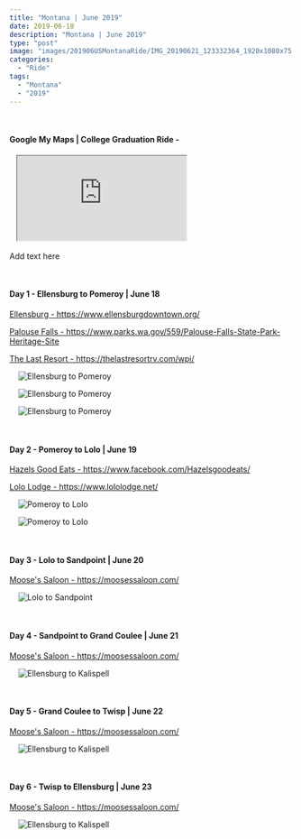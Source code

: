 ```yaml
---
title: "Montana | June 2019"
date: 2019-06-18
description: "Montana | June 2019"
type: "post"
image: "images/201906USMontanaRide/IMG_20190621_123332364_1920x1080x75.jpg"
categories: 
  - "Ride"
tags:
  - "Montana"
  - "2019"
---
```


<!-- Start ******************** MyMap01 ******************** Start -->	
<br>	
<h4>	
	Google My Maps | College Graduation Ride -
</h4>	
<div class="embed-responsive embed-responsive-1by1">	
   <iframe 	
        src="https://www.google.com/maps/d/embed?mid=1AZtZdjkR9lIwOMNE3QMMkWnqpKo44iU&ehbc=2E312F"
        title=	"Google My Maps"
        loading="lazy"
    > 	
    </iframe>	
</div>
<p>



Add text here
</p>
<!-- End ******************** MyMap01 ******************** End -->
<!-- Start ******************** Item01 ******************** Start -->	
<br>	
<h4>	
	Day 1 - Ellensburg to Pomeroy | June 18
</h4>	
<p>	
  <a 
    href=https://www.ellensburgdowntown.org/
    target="_blank">	
    Ellensburg - https://www.ellensburgdowntown.org/
  </a>
</p>
<p>	
  <a 
    href=https://www.parks.wa.gov/559/Palouse-Falls-State-Park-Heritage-Site
    target="_blank">	
    Palouse Falls - https://www.parks.wa.gov/559/Palouse-Falls-State-Park-Heritage-Site
  </a>
</p>
<p>	
  <a 
    href=https://thelastresortrv.com/wpi/
    target="_blank">	
    The Last Resort - https://thelastresortrv.com/wpi/
  </a>
</p>
<p>	
    <img 	
      src=	"/images/201906USMontanaRide/IMG_20190618_134807368_1920x1080x75.jpg"
      alt=	"Ellensburg to Pomeroy"
      loading= "lazy"
    >	
</p>
<p>	
    <img 	
      src=	"/images/201906USMontanaRide/IMG_20190618_134858474_1920x1080x75.jpg"
      alt=	"Ellensburg to Pomeroy"
      loading= "lazy"
    >	
</p>
<p>	
    <img 	
      src=	"/images/201906USMontanaRide/IMG_20190619_084714348_1920x1080x75.jpg"
      alt=	"Ellensburg to Pomeroy"
      loading= "lazy"
    >	
</p>
<!-- End ******************** Item01 ******************** End -->	
<!-- Start ******************** Item02 ******************** Start -->	
<br>	
<h4>	
	Day 2 - Pomeroy to Lolo | June 19
</h4>	
<p>	
  <a 
    href=https://www.facebook.com/Hazelsgoodeats/
    target="_blank">	
    Hazels Good Eats - https://www.facebook.com/Hazelsgoodeats/
  </a>
</p>
<p>	
  <a 
    href=https://www.lololodge.net/
    target="_blank">	
    Lolo Lodge - https://www.lololodge.net/
  </a>
</p>
<p>	
    <img 	
      src=	"/images/201906USMontanaRide/IMG_20190619_115619922_1920x1080x75.jpg"
      alt=	"Pomeroy to Lolo"
      loading= "lazy"
    >	
</p>
<p>	
    <img 	
      src=	"/images/201906USMontanaRide/IMG_20190619_172312926_HDR_1920x1080x75.jpg"
      alt=	"Pomeroy to Lolo"
      loading= "lazy"
    >	
</p>
<!-- End ******************** Item02 ******************** End -->	
<!-- Start ******************** Item03 ******************** Start -->	
<br>	
<h4>	
	Day 3 - Lolo to Sandpoint | June 20
</h4>	
<p>	
  <a 
    href=https://moosessaloon.com/
    target="_blank">	
    Moose's Saloon - https://moosessaloon.com/
  </a>
</p>
<p>	
    <img 	
      src=	"/images/201707USMontanaRide/IMG_20190619_115619922_1920x1080x75.jpg"
      alt=	"Lolo to Sandpoint"
      loading= "lazy"
    >	
</p>
<!-- End ******************** Item03 ******************** End -->	
<!-- Start ******************** Item04 ******************** Start -->	
<br>	
<h4>	
	Day 4 - Sandpoint to Grand Coulee | June 21
</h4>	
<p>	
  <a 
    href=https://moosessaloon.com/
    target="_blank">	
    Moose's Saloon - https://moosessaloon.com/
  </a>
</p>
<p>	
    <img 	
      src=	"/images/201707USMontanaRide/IMG_20170726_121134758_Custom.jpg"
      alt=	"Ellensburg to Kalispell"
      loading= "lazy"
    >	
</p>
<!-- End ******************** Item04 ******************** End -->	
<!-- Start ******************** Item05 ******************** Start -->	
<br>	
<h4>	
	Day 5 - Grand Coulee to Twisp | June 22
</h4>	
<p>	
  <a 
    href=https://moosessaloon.com/
    target="_blank">	
    Moose's Saloon - https://moosessaloon.com/
  </a>
</p>
<p>	
    <img 	
      src=	"/images/201707USMontanaRide/IMG_20170726_121134758_Custom.jpg"
      alt=	"Ellensburg to Kalispell"
      loading= "lazy"
    >	
</p>
<!-- End ******************** Item05 ******************** End -->	
<!-- Start ******************** Item06 ******************** Start -->	
<br>	
<h4>	
	Day 6 - Twisp to Ellensburg | June 23
</h4>	
<p>	
  <a 
    href=https://moosessaloon.com/
    target="_blank">	
    Moose's Saloon - https://moosessaloon.com/
  </a>
</p>
<p>	
    <img 	
      src=	"/images/201707USMontanaRide/IMG_20170726_121134758_Custom.jpg"
      alt=	"Ellensburg to Kalispell"
      loading= "lazy"
    >	
</p>
<!-- End ******************** Item06 ******************** End -->	